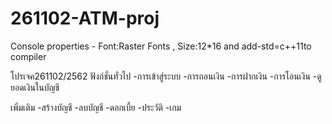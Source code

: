 # 261102-ATM-proj
Console properties - Font:Raster Fonts , Size:12*16 and add-std=c++11to compiler

โปรเจค261102/2562
ฟังก์ชั่นทั่วไป
-การเข้าสู่ระบบ
-การถอนเงิน
-การฝากเงิน
-การโอนเงิน
-ดูยอดเงินในบัญชี

เพิ่มเติม
-สร้างบัญชี
-ลบบัญชี
-ดอกเบี้ย
-ประวัติ
-เกม
